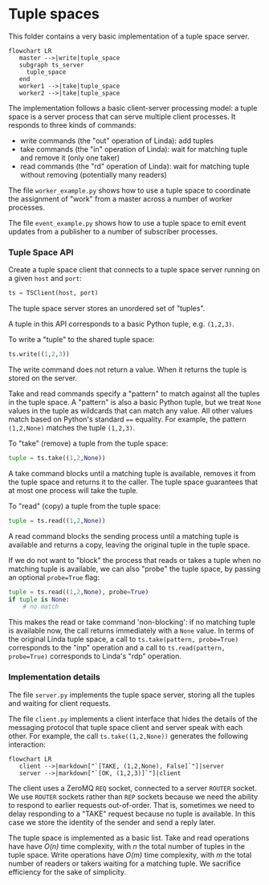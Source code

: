 # Tuple spaces

This folder contains a very basic implementation of a tuple space server.

```mermaid
flowchart LR
   master -->|write|tuple_space
   subgraph ts_server
     tuple_space
   end
   worker1 -->|take|tuple_space
   worker2 -->|take|tuple_space
```

The implementation follows a basic client-server processing model:
a tuple space is a server process that can serve multiple client processes.
It responds to three kinds of commands:

  * write commands (the "out" operation of Linda): add tuples
  * take commands (the "in" operation of Linda): wait for matching tuple and remove it (only one taker)
  * read commands (the "rd" operation of Linda): wait for matching tuple without removing (potentially many readers)

The file `worker_example.py` shows how to use a tuple space to coordinate
the assignment of "work" from a master across a number of worker processes.

The file `event_example.py` shows how to use a tuple space to emit event
updates from a publisher to a number of subscriber processes.

### Tuple Space API

Create a tuple space client that connects to a tuple space server running on a given `host` and `port`:

```py
ts = TSClient(host, port)
```

The tuple space server stores an unordered set of "tuples".

A tuple in this API corresponds to a basic Python tuple, e.g. `(1,2,3)`.

To write a "tuple" to the shared tuple space:

```py
ts.write((1,2,3))
```

The write command does not return a value. When it returns the tuple is
stored on the server.

Take and read commands specify a "pattern" to match against all the tuples
in the tuple space. A "pattern" is also a basic Python tuple, but we treat
`None` values in the tuple as wildcards that can match any value. All other
values match based on Python's standard `==` equality. For example,
the pattern `(1,2,None)` matches the tuple `(1,2,3)`.

To "take" (remove) a tuple from the tuple space:

```py
tuple = ts.take((1,2,None))
```

A take command blocks until a matching tuple is available, removes it
from the tuple space and returns it to the caller.
The tuple space guarantees that at most one process will take the tuple.

To "read" (copy) a tuple from the tuple space:

```py
tuple = ts.read((1,2,None))
```

A read command blocks the sending process until a matching tuple is available and returns a copy,
leaving the original tuple in the tuple space.

If we do not want to "block" the process that reads or takes a tuple when no matching tuple
is available, we can also "probe" the tuple space, by passing an optional `probe=True` flag:

```py
tuple = ts.read((1,2,None), probe=True)
if tuple is None:
    # no match
```

This makes the read or take command 'non-blocking': if no matching tuple is available now, the call returns immediately with a `None` value.
In terms of the original Linda tuple space, a call to `ts.take(pattern, probe=True)` corresponds to the "inp" operation
and a call to `ts.read(pattern, probe=True)` corresponds to Linda's "rdp" operation.

### Implementation details

The file `server.py` implements the tuple space server, storing all the tuples
and waiting for client requests.

The file `client.py` implements a client interface that hides the details of
the messaging protocol that tuple space client and server speak with each other.
For example, the call `ts.take((1,2,None))` generates the following interaction:

```mermaid
flowchart LR
   client -->|markdown["`[TAKE, (1,2,None), False]`"]|server
   server -->|markdown["`[OK, (1,2,3)]`"]|client
```

The client uses a ZeroMQ `REQ` socket, connected to a server `ROUTER` socket.
We use `ROUTER` sockets rather than `REP` sockets because we need the ability
to respond to earlier requests out-of-order. That is, sometimes we need to delay
responding to a "TAKE" request because no tuple is available. In this case we
store the identity of the sender and send a reply later.

The tuple space is implemented as a basic list. Take and read operations have
have *O(n)* time complexity, with *n* the total number of tuples in the tuple space.
Write operations have *O(m)* time complexity, with *m* the total number of readers
or takers waiting for a matching tuple. We sacrifice efficiency for the sake
of simplicity.
